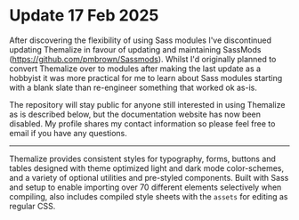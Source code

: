 <h1>Update 17 Feb 2025</h1>

After discovering the flexibility of using Sass modules I've discontinued updating Themalize in favour of updating and maintaining SassMods (https://github.com/pmbrown/Sassmods). Whilst I'd originally planned to convert Themalize over to modules after making the last update as a hobbyist it was more practical for me to learn about Sass modules starting with a blank slate than re-engineer something that worked ok as-is. 

The repository will stay public for anyone still interested in using Themalize as is described below, but the documentation website has now been disabled. My profile shares my contact information so please feel free to email if you have any questions.

---

Themalize provides consistent styles for typography, forms, buttons and tables designed with theme optimized light and dark mode color-schemes, and a variety of optional utilities and pre-styled components. Built with Sass and setup to enable importing over 70 different elements selectively when compiling, also includes compiled style sheets with the `assets` for editing as regular CSS.

